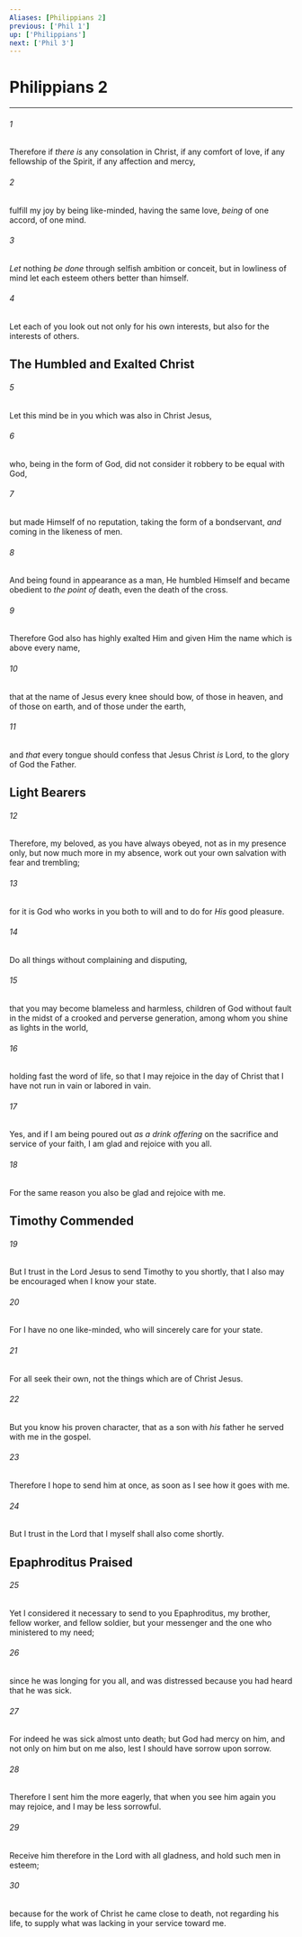 ```yaml
---
Aliases: [Philippians 2]
previous: ['Phil 1']
up: ['Philippians']
next: ['Phil 3']
---
```

# Philippians 2

***


###### 1 
Therefore if _there is_ any consolation in Christ, if any comfort of love, if any fellowship of the Spirit, if any affection and mercy, 

###### 2 
fulfill my joy by being like-minded, having the same love, _being_ of one accord, of one mind. 

###### 3 
_Let_ nothing _be done_ through selfish ambition or conceit, but in lowliness of mind let each esteem others better than himself. 

###### 4 
Let each of you look out not only for his own interests, but also for the interests of others.

## The Humbled and Exalted Christ 

###### 5 
Let this mind be in you which was also in Christ Jesus, 

###### 6 
who, being in the form of God, did not consider it robbery to be equal with God, 

###### 7 
but made Himself of no reputation, taking the form of a bondservant, _and_ coming in the likeness of men. 

###### 8 
And being found in appearance as a man, He humbled Himself and became obedient to _the point of_ death, even the death of the cross. 

###### 9 
Therefore God also has highly exalted Him and given Him the name which is above every name, 

###### 10 
that at the name of Jesus every knee should bow, of those in heaven, and of those on earth, and of those under the earth, 

###### 11 
and _that_ every tongue should confess that Jesus Christ _is_ Lord, to the glory of God the Father.

## Light Bearers 

###### 12 
Therefore, my beloved, as you have always obeyed, not as in my presence only, but now much more in my absence, work out your own salvation with fear and trembling; 

###### 13 
for it is God who works in you both to will and to do for _His_ good pleasure. 

###### 14 
Do all things without complaining and disputing, 

###### 15 
that you may become blameless and harmless, children of God without fault in the midst of a crooked and perverse generation, among whom you shine as lights in the world, 

###### 16 
holding fast the word of life, so that I may rejoice in the day of Christ that I have not run in vain or labored in vain. 

###### 17 
Yes, and if I am being poured out _as a drink offering_ on the sacrifice and service of your faith, I am glad and rejoice with you all. 

###### 18 
For the same reason you also be glad and rejoice with me.

## Timothy Commended 

###### 19 
But I trust in the Lord Jesus to send Timothy to you shortly, that I also may be encouraged when I know your state. 

###### 20 
For I have no one like-minded, who will sincerely care for your state. 

###### 21 
For all seek their own, not the things which are of Christ Jesus. 

###### 22 
But you know his proven character, that as a son with _his_ father he served with me in the gospel. 

###### 23 
Therefore I hope to send him at once, as soon as I see how it goes with me. 

###### 24 
But I trust in the Lord that I myself shall also come shortly.

## Epaphroditus Praised 

###### 25 
Yet I considered it necessary to send to you Epaphroditus, my brother, fellow worker, and fellow soldier, but your messenger and the one who ministered to my need; 

###### 26 
since he was longing for you all, and was distressed because you had heard that he was sick. 

###### 27 
For indeed he was sick almost unto death; but God had mercy on him, and not only on him but on me also, lest I should have sorrow upon sorrow. 

###### 28 
Therefore I sent him the more eagerly, that when you see him again you may rejoice, and I may be less sorrowful. 

###### 29 
Receive him therefore in the Lord with all gladness, and hold such men in esteem; 

###### 30 
because for the work of Christ he came close to death, not regarding his life, to supply what was lacking in your service toward me.
